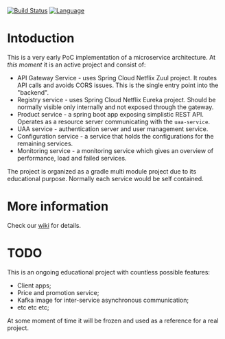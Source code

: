 [![Build Status](https://api.travis-ci.org/Digital-Bulgaria/microservice-poc.svg?branch=master)](https://travis-ci.org/Digital-Bulgaria/microservice-poc)
[![Language](http://img.shields.io/badge/language-java-brightgreen.svg)](https://www.java.com/)


# Intoduction

This is a very early PoC implementation of a microservice architecture. At *this moment* it is an active project and consist of:

* API Gateway Service - uses Spring Cloud Netflix Zuul project. It routes API calls and avoids CORS issues. This is the single entry point into the "backend".
* Registry service - uses Spring Cloud Netflix Eureka project. Should be normally visible only internally and not exposed through the gateway.
* Product service - a spring boot app exposing simplistic REST API. Operates as a resource server communicating with the `uaa-service`.
* UAA service - authentication server and user management service.
* Configuration service - a service that holds the configurations for the remaining services.
* Monitoring service - a monitoring service which gives an overview of performance, load and failed services.

The project is organized as a gradle multi module project due to its educational purpose. Normally each service would be self contained.

# More information

Check our [wiki](https://github.com/REWE-Digital-Bulgaria/microservice-poc/wiki) for details.

# TODO

This is an ongoing educational project with countless possible features:

* Client apps;
* Price and promotion service;
* Kafka image for inter-service asynchronous communication;
* etc etc etc;

At some moment of time it will be frozen and used as a reference for a real project.
